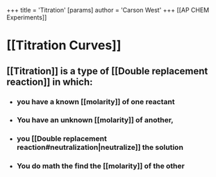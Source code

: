 +++
 title = 'Titration'
[params]
	author = 'Carson West'
+++
[[AP CHEM Experiments]]


# [[Titration Curves]]
## [[Titration]] is a type of [[Double replacement reaction]] in which:
- ### you have a known [[molarity]] of one reactant
- ### You have an unknown [[molarity]] of another,
- ### you [[Double replacement reaction#neutralization|neutralize]] the solution
- ### You do math the find the [[molarity]] of the other
